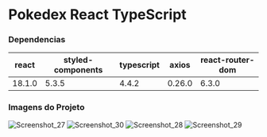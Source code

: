 # Pokedex React TypeScript

### Dependencias

<table>
  <thead>
    <tr>
      <th>react</th>
      <th>styled-components</th>
      <th>typescript</th>
      <th>axios</th>      
      <th>react-router-dom</th>      
    </tr>
  </thead>
  <tbody>
    <tr>
      <td>18.1.0</td>
      <td>5.3.5</td>
      <td>4.4.2</td>
      <td>0.26.0</td>
      <td>6.3.0</td>
    </tr>
  </tbody>
</table>

### Imagens do Projeto
![Screenshot_27](https://user-images.githubusercontent.com/86238635/166747822-525d24a1-1462-4fb3-b894-02cf131d677b.png)
![Screenshot_30](https://user-images.githubusercontent.com/86238635/166747836-106a574b-289a-4858-9947-88db80622e2a.png)
![Screenshot_28](https://user-images.githubusercontent.com/86238635/166747848-d1f6682b-8881-4a24-a144-f4bf8f4df73f.png)
![Screenshot_29](https://user-images.githubusercontent.com/86238635/166747854-9e1c2662-7ac7-4feb-83fc-bb70e3834a90.png)
